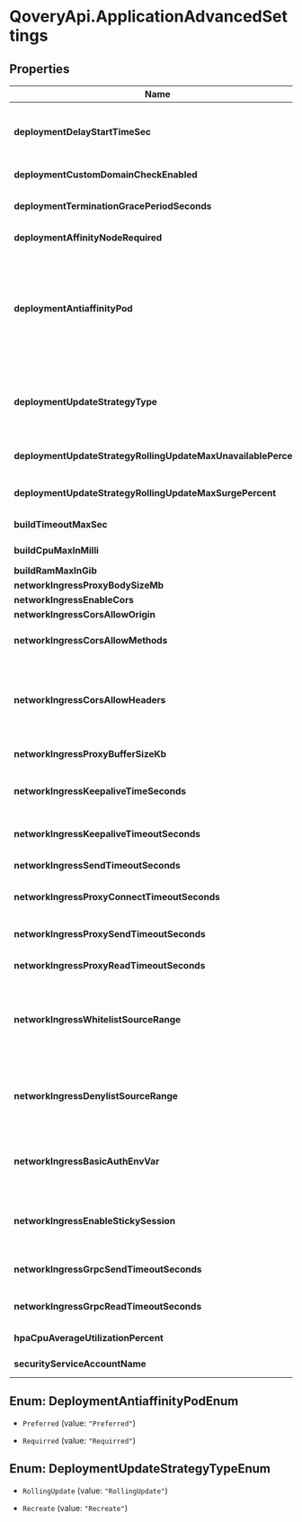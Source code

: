 # QoveryApi.ApplicationAdvancedSettings

## Properties

Name | Type | Description | Notes
------------ | ------------- | ------------- | -------------
**deploymentDelayStartTimeSec** | **Number** | please use &#x60;readiness_probe.initial_delay_seconds&#x60; and &#x60;liveness_probe.initial_delay_seconds&#x60; instead | [optional] [default to 30]
**deploymentCustomDomainCheckEnabled** | **Boolean** | disable custom domain check when deploying an application | [optional] [default to true]
**deploymentTerminationGracePeriodSeconds** | **Number** | define how long in seconds an application is supposed to be stopped gracefully | [optional] [default to 60]
**deploymentAffinityNodeRequired** | **{String: String}** | Set pod placement on specific Kubernetes nodes labels | [optional] 
**deploymentAntiaffinityPod** | **String** | Define how you want pods affinity to behave: * &#x60;Preferred&#x60; allows, but does not require, pods of a given service are not co-located (or co-hosted) on a single node * &#x60;Requirred&#x60; ensures that the pods of a given service are not co-located (or co-hosted) on a single node (safer in term of availability but can be expensive depending on the number of replicas)  | [optional] [default to &#39;Preferred&#39;]
**deploymentUpdateStrategyType** | **String** | * &#x60;RollingUpdate&#x60; gracefully rollout new versions, and automatically rollback if the new version fails to start * &#x60;Recreate&#x60; stop all current versions and create new ones once all old ones have been shutdown  | [optional] [default to &#39;RollingUpdate&#39;]
**deploymentUpdateStrategyRollingUpdateMaxUnavailablePercent** | **Number** | Define the percentage of a maximum number of pods that can be unavailable during the update process | [optional] [default to 25]
**deploymentUpdateStrategyRollingUpdateMaxSurgePercent** | **Number** | Define the percentage of the maximum number of pods that can be created over the desired number of pods | [optional] [default to 25]
**buildTimeoutMaxSec** | **Number** |  | [optional] [default to 1800]
**buildCpuMaxInMilli** | **Number** | define the max cpu resources (in milli) | [optional] [default to 4000]
**buildRamMaxInGib** | **Number** | define the max ram resources (in gib) | [optional] [default to 8]
**networkIngressProxyBodySizeMb** | **Number** |  | [optional] [default to 100]
**networkIngressEnableCors** | **Boolean** |  | [optional] [default to false]
**networkIngressCorsAllowOrigin** | **String** |  | [optional] [default to &#39;*&#39;]
**networkIngressCorsAllowMethods** | **String** |  | [optional] [default to &#39;GET, PUT, POST, DELETE, PATCH, OPTIONS&#39;]
**networkIngressCorsAllowHeaders** | **String** |  | [optional] [default to &#39;DNT,Keep-Alive,User-Agent,X-Requested-With,If-Modified-Since,Cache-Control,Content-Type,Range,Authorization&#39;]
**networkIngressProxyBufferSizeKb** | **Number** | header buffer size used while reading response header from upstream | [optional] [default to 4]
**networkIngressKeepaliveTimeSeconds** | **Number** | Limits the maximum time (in seconds) during which requests can be processed through one keepalive connection | [optional] [default to 3600]
**networkIngressKeepaliveTimeoutSeconds** | **Number** | Sets a timeout (in seconds) during which an idle keepalive connection to an upstream server will stay open. | [optional] [default to 60]
**networkIngressSendTimeoutSeconds** | **Number** | Sets a timeout (in seconds) for transmitting a response to the client | [optional] [default to 60]
**networkIngressProxyConnectTimeoutSeconds** | **Number** | Sets a timeout (in seconds) for establishing a connection to a proxied server | [optional] [default to 60]
**networkIngressProxySendTimeoutSeconds** | **Number** | Sets a timeout (in seconds) for transmitting a request to the proxied server | [optional] [default to 60]
**networkIngressProxyReadTimeoutSeconds** | **Number** | Sets a timeout (in seconds) for reading a response from the proxied server | [optional] [default to 60]
**networkIngressWhitelistSourceRange** | **String** | list of source ranges to allow access to ingress proxy.  This property can be used to whitelist source IP ranges for ingress proxy. The value is a comma separated list of CIDRs, e.g. 10.0.0.0/24,172.10.0.1 To allow all source ranges, set 0.0.0.0/0.  | [optional] [default to &#39;0.0.0.0/0&#39;]
**networkIngressDenylistSourceRange** | **String** | list of source ranges to deny access to ingress proxy.  This property can be used to blacklist source IP ranges for ingress proxy. The value is a comma separated list of CIDRs, e.g. 10.0.0.0/24,172.10.0.1  | [optional] [default to &#39;&#39;]
**networkIngressBasicAuthEnvVar** | **String** | Set the name of an environment variable to use as a basic authentication (&#x60;login:crypted_password&#x60;) from &#x60;htpasswd&#x60; command.  | [optional] [default to &#39;&#39;]
**networkIngressEnableStickySession** | **Boolean** | Enable the load balancer to bind a user&#39;s session to a specific target. This ensures that all requests from the user during the session are sent to the same target  | [optional] [default to false]
**networkIngressGrpcSendTimeoutSeconds** | **Number** | Sets a timeout (in seconds) for transmitting a request to the grpc server | [optional] [default to 60]
**networkIngressGrpcReadTimeoutSeconds** | **Number** | Sets a timeout (in seconds) for transmitting a request to the grpc server | [optional] [default to 60]
**hpaCpuAverageUtilizationPercent** | **Number** | Percentage value of cpu usage at which point pods should scale up. | [optional] [default to 60]
**securityServiceAccountName** | **String** | Allows you to set an existing Kubernetes service account name  | [optional] [default to &#39;&#39;]



## Enum: DeploymentAntiaffinityPodEnum


* `Preferred` (value: `"Preferred"`)

* `Requirred` (value: `"Requirred"`)





## Enum: DeploymentUpdateStrategyTypeEnum


* `RollingUpdate` (value: `"RollingUpdate"`)

* `Recreate` (value: `"Recreate"`)




